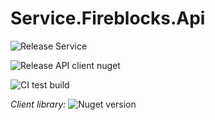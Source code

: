 # Service.Fireblocks.Api

![Release Service](https://github.com/MyJetWallet/Service.Fireblocks.Api/workflows/Release%20Service/badge.svg)

![Release API client nuget](https://github.com/MyJetWallet/Service.Fireblocks.Api/workflows/Release%20API%20client%20nuget/badge.svg)

![CI test build](https://github.com/MyJetWallet/Service.Fireblocks.Api/workflows/CI%20test%20build/badge.svg)

*Client library:* ![Nuget version](https://img.shields.io/nuget/v/MyJetWallet.Service.Fireblocks.Api.Client?label=MyJetWallet.Service.Fireblocks.Api.Client&style=social)

